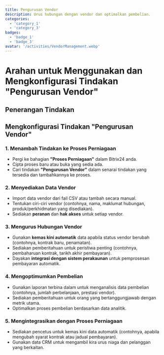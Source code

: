 ```yaml
---
title: Pengurusan Vendor
description: Urus hubungan dengan vendor dan optimalkan pembelian.
categories: 
  - 'category_1'
  - 'category_3'
badges: 
  - 'badge_1'
  - 'badge_3'
avatar: '/activities/VendorManagement.webp'
---
```


# Arahan untuk Menggunakan dan Mengkonfigurasi Tindakan "Pengurusan Vendor"

## Penerangan Tindakan

## **Mengkonfigurasi Tindakan "Pengurusan Vendor"**

### 1. Menambah Tindakan ke Proses Perniagaan
- Pergi ke bahagian **"Proses Perniagaan"** dalam Bitrix24 anda.
- Cipta proses baru atau buka yang sedia ada.
- Cari tindakan **"Pengurusan Vendor"** dalam senarai tindakan yang tersedia dan tambahkannya ke proses.

### 2. Menyediakan Data Vendor
- Import data vendor dari fail CSV atau tambah secara manual.
- Tentukan ciri-ciri vendor (contohnya, nama, maklumat hubungan, produk/perkhidmatan yang disediakan).
- Sediakan **peranan** dan **hak akses** untuk setiap vendor.

### 3. Mengurus Hubungan Vendor
- Gunakan **kemas kini automatik** data apabila status vendor berubah (contohnya, kontrak baru, penamatan).
- Sediakan pemberitahuan untuk peristiwa penting (contohnya, pembaharuan kontrak, tarikh akhir pembayaran).
- Dayakan **integrasi dengan sistem perakaunan** untuk pemprosesan pembayaran automatik.

### 4. Mengoptimumkan Pembelian
- Gunakan laporan terbina dalam untuk menganalisis data pembelian (contohnya, jumlah perbelanjaan, prestasi vendor).
- Sediakan pemberitahuan untuk orang yang bertanggungjawab dengan metrik utama.
- Optimalkan proses pembelian berdasarkan data analitik.

### 5. Mengintegrasikan dengan Proses Perniagaan
- Sediakan pencetus untuk kemas kini data automatik (contohnya, apabila mengubah syarat kontrak atau jadual pembayaran).
- Gunakan data CRM untuk mengambil kira urus niaga dan pelanggan yang berkaitan.